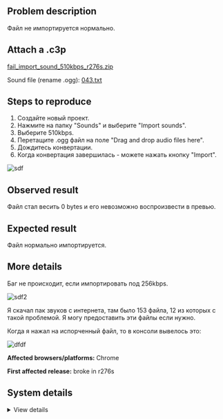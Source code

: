 ## Problem description

Файл не импортируется нормально.

## Attach a .c3p

[fail_import_sound_510kbps_r276s.zip](https://github.com/WilsonPercival/WilsonPercival/files/7714424/fail_import_sound_510kbps_r276s.zip)

Sound file (rename .ogg): [043.txt](https://github.com/WilsonPercival/WilsonPercival/files/7714428/043.txt)

## Steps to reproduce

1. Создайте новый проект.
2. Нажмите на папку "Sounds" и выберите "Import sounds".
3. Выберите 510kbps.
4. Перетащите .ogg файл на поле "Drag and drop audio files here".
5. Дождитесь конвертации.
6. Когда конвертация завершилась - можете нажать кнопку "Import".

![sdf](https://user-images.githubusercontent.com/91274932/146071970-886f9db6-d940-4767-9ac6-c0a1cd4c5a96.gif)

## Observed result

Файл стал весить 0 bytes и его невозможно воспроизвести в превью.

## Expected result

Файл нормально импортируется.

## More details

Баг не происходит, если импортировать под 256kbps.

![sdf2](https://user-images.githubusercontent.com/91274932/146072068-174f70e4-5a99-4d05-992d-47e7d2045e46.gif)

Я скачал пак звуков с интернета, там было 153 файла, 12 из которых с такой проблемой. Я могу предоставить эти файлы если нужно.

Когда я нажал на испорченный файл, то в консоли вывелось это:

![dfdf](https://user-images.githubusercontent.com/91274932/146078369-19af6b79-0824-4db8-a96b-540a69d249e1.png)

**Affected browsers/platforms:** Chrome

**First affected release:** broke in r276s

## System details

<details><summary>View details</summary>

Platform information
Browser: Chrome
Browser version: 95.0.4638.54
Browser engine: Chromium
Context: browser
Operating system: Windows
Operating system version: 7
Device type: desktop
Device pixel ratio: 1
Logical CPU cores: 2
Approx. device memory: 4 GB
User agent: Mozilla/5.0 (Windows NT 6.1; Win64; x64) AppleWebKit/537.36 (KHTML, like Gecko) Chrome/95.0.4638.54 Safari/537.36
C3 release: r276 (stable)
Language setting: en-US

Local storage
Storage quota (approx): 59 gb
Storage usage (approx): 256 mb (0.4%)
Persistant storage: No

Browser support notes
This list contains missing features that are not required, but could improve performance or user experience if supported.

UI effects are disabled in settings.
WebGL 2+ is not supported. Rendering quality and features may be affected.
WebGL information
Version string: WebGL 1.0 (OpenGL ES 2.0 Chromium)
Numeric version: 1
Supports NPOT textures: partial
Supports GPU profiling: no
Supports highp precision: yes
Vendor: Google Inc. (Intel)
Renderer: ANGLE (Intel, Intel(R) HD Graphics Direct3D9Ex vs_3_0 ps_3_0, igdumdim64.dll-10.18.10.4653)
Major performance caveat: no
Maximum texture size: 8192
Point size range: 1 to 256
Extensions:

ANGLE_instanced_arrays
EXT_blend_minmax
EXT_color_buffer_half_float
EXT_float_blend
EXT_frag_depth
EXT_shader_texture_lod
EXT_texture_filter_anisotropic
WEBKIT_EXT_texture_filter_anisotropic
EXT_sRGB
KHR_parallel_shader_compile
OES_element_index_uint
OES_standard_derivatives
OES_texture_float
OES_texture_float_linear
OES_texture_half_float
OES_texture_half_float_linear
OES_vertex_array_object
WEBGL_color_buffer_float
WEBGL_compressed_texture_s3tc
WEBKIT_WEBGL_compressed_texture_s3tc
WEBGL_compressed_texture_s3tc_srgb
WEBGL_debug_renderer_info
WEBGL_debug_shaders
WEBGL_depth_texture
WEBKIT_WEBGL_depth_texture
WEBGL_lose_context
WEBKIT_WEBGL_lose_context
WEBGL_multi_draw
Audio information
System sample rate: 48000 Hz
Output channels: 2
Output interpretation: speakers
Supported decode formats:

WebM Opus (audio/webm; codecs=opus)
Ogg Opus (audio/ogg; codecs=opus)
WebM Vorbis (audio/webm; codecs=vorbis)
Ogg Vorbis (audio/ogg; codecs=vorbis)
MPEG-4 AAC (audio/mp4; codecs=mp4a.40.5)
MP3 (audio/mpeg)
FLAC (audio/flac)
PCM WAV (audio/wav; codecs=1)
Supported encode formats:

WebM Opus (audio/webm; codecs=opus)
Video information
Supported decode formats:

WebM AV1 (video/webm; codecs=av01.0.00M.08)
MP4 AV1 (video/mp4; codecs=av01.0.00M.08)
WebM VP9 (video/webm; codecs=vp9)
WebM VP8 (video/webm; codecs=vp8)
Ogg Theora (video/ogg; codecs=theora)
H.264 (video/mp4; codecs=avc1.42E01E)
Supported encode formats:

WebM VP9 (video/webm; codecs=vp9)
WebM VP8 (video/webm; codecs=vp8)

</details>
